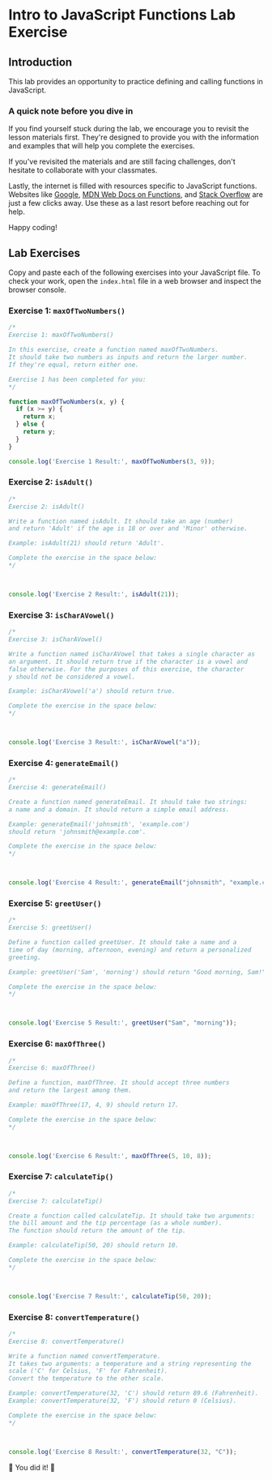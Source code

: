 <h1>
  <span class="headline">Intro to JavaScript Functions Lab</span>
  <span class="subhead">Exercise</span>
</h1>

## Introduction

This lab provides an opportunity to practice defining and calling functions in JavaScript.

### A quick note before you dive in

If you find yourself stuck during the lab, we encourage you to revisit the lesson materials first. They're designed to provide you with the information and examples that will help you complete the exercises.

If you've revisited the materials and are still facing challenges, don't hesitate to collaborate with your classmates.

Lastly, the internet is filled with resources specific to JavaScript functions. Websites like [Google](https://www.google.com/), [MDN Web Docs on Functions](https://developer.mozilla.org/en-US/docs/Web/JavaScript/Guide/Functions), and [Stack Overflow](https://stackoverflow.com/questions/tagged/javascript+functions) are just a few clicks away. Use these as a last resort before reaching out for help.

Happy coding!

## Lab Exercises

Copy and paste each of the following exercises into your JavaScript file. To check your work, open the `index.html` file in a web browser and inspect the browser console.

### Exercise 1: `maxOfTwoNumbers()`

```js
/*
Exercise 1: maxOfTwoNumbers()

In this exercise, create a function named maxOfTwoNumbers. 
It should take two numbers as inputs and return the larger number. 
If they're equal, return either one.

Exercise 1 has been completed for you:
*/

function maxOfTwoNumbers(x, y) {
  if (x >= y) {
    return x;
  } else {
    return y;
  }
}

console.log('Exercise 1 Result:', maxOfTwoNumbers(3, 9));
```

### Exercise 2: `isAdult()`

```js
/*
Exercise 2: isAdult()

Write a function named isAdult. It should take an age (number) 
and return 'Adult' if the age is 18 or over and 'Minor' otherwise.

Example: isAdult(21) should return 'Adult'.

Complete the exercise in the space below:
*/



console.log('Exercise 2 Result:', isAdult(21));
```

### Exercise 3: `isCharAVowel()`

```js
/*
Exercise 3: isCharAVowel()

Write a function named isCharAVowel that takes a single character as 
an argument. It should return true if the character is a vowel and 
false otherwise. For the purposes of this exercise, the character 
y should not be considered a vowel.

Example: isCharAVowel('a') should return true.

Complete the exercise in the space below:
*/



console.log('Exercise 3 Result:', isCharAVowel("a"));
```

### Exercise 4: `generateEmail()`

```js
/*
Exercise 4: generateEmail()

Create a function named generateEmail. It should take two strings: 
a name and a domain. It should return a simple email address.

Example: generateEmail('johnsmith', 'example.com') 
should return 'johnsmith@example.com'.

Complete the exercise in the space below:
*/



console.log('Exercise 4 Result:', generateEmail("johnsmith", "example.com"));
```

### Exercise 5: `greetUser()`

```js
/*
Exercise 5: greetUser()

Define a function called greetUser. It should take a name and a 
time of day (morning, afternoon, evening) and return a personalized 
greeting.

Example: greetUser('Sam', 'morning') should return "Good morning, Sam!"

Complete the exercise in the space below:
*/



console.log('Exercise 5 Result:', greetUser("Sam", "morning"));
```

### Exercise 6: `maxOfThree()`

```js
/*
Exercise 6: maxOfThree()

Define a function, maxOfThree. It should accept three numbers 
and return the largest among them.

Example: maxOfThree(17, 4, 9) should return 17.

Complete the exercise in the space below:
*/



console.log('Exercise 6 Result:', maxOfThree(5, 10, 8));
```

### Exercise 7: `calculateTip()`

```js
/*
Exercise 7: calculateTip()

Create a function called calculateTip. It should take two arguments: 
the bill amount and the tip percentage (as a whole number). 
The function should return the amount of the tip.

Example: calculateTip(50, 20) should return 10.

Complete the exercise in the space below:
*/



console.log('Exercise 7 Result:', calculateTip(50, 20));
```

### Exercise 8: `convertTemperature()`

```js
/*
Exercise 8: convertTemperature()

Write a function named convertTemperature. 
It takes two arguments: a temperature and a string representing the 
scale ('C' for Celsius, 'F' for Fahrenheit). 
Convert the temperature to the other scale.

Example: convertTemperature(32, 'C') should return 89.6 (Fahrenheit).
Example: convertTemperature(32, 'F') should return 0 (Celsius).

Complete the exercise in the space below:
*/



console.log('Exercise 8 Result:', convertTemperature(32, "C"));
```

🎉  You did it!  🎉
